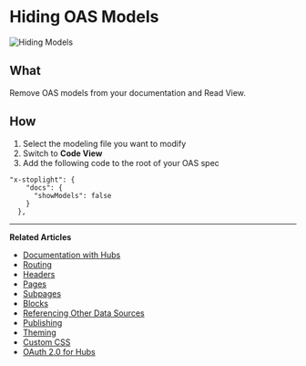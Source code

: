 # Hiding OAS Models 

![Hiding Models](https://github.com/stoplightio/docs/blob/develop/assets/imagesv2/hiding-models.png?raw=true)

## What
Remove OAS models from your documentation and Read View. 

## How 
1. Select the modeling file you want to modify 
2. Switch to **Code View**
3. Add the following code to the root of your OAS spec 

```
"x-stoplight": {
    "docs": {
      "showModels": false
    }
  },
```

---
**Related Articles**
- [Documentation with Hubs](/documentation/introduction)
- [Routing](/documentation/getting-started/routing)
- [Headers](/documentation/getting-started/header-footer)
- [Pages](/documentation/getting-started/pages)
- [Subpages](/documentation/getting-started/subpages)
- [Blocks](/documentation/blocks)
- [Referencing Other Data Sources](/documentation/referencing-other-data-sources)
- [Publishing](/documentation/publishing)
- [Theming](/documentation/design/theming)
- [Custom CSS](/documentation/design/custom-css)
- [OAuth 2.0 for Hubs](/documentation/authorizations/oauth-hubs)
	
